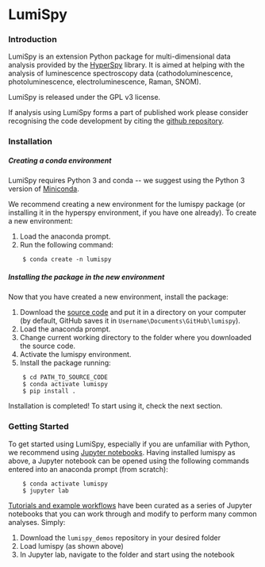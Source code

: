 # LumiSpy

### Introduction

LumiSpy is an extension Python package for multi-dimensional data analysis 
provided by the [HyperSpy](http://hyperspy.org) library. It is aimed at helping 
with the analysis of luminescence spectroscopy data (cathodoluminescence, 
photoluminescence, electroluminescence, Raman, SNOM).

LumiSpy is released under the GPL v3 license. 

If analysis using LumiSpy forms a part of published work please consider 
recognising the code development by citing the
[github repository](www.github.com/lumispy/lumispy).

### Installation

##### Creating a conda environment

LumiSpy requires Python 3 and conda -- we suggest using the Python 3 version 
of [Miniconda](https://conda.io/miniconda.html).

We recommend creating a new environment for the lumispy package (or installing 
it in the hyperspy environment, if you have one already). To create a new 
environment:

1. Load the anaconda prompt.
2. Run the following command:

```
    $ conda create -n lumispy
```

##### Installing the package in the new environment

Now that you have created a new environment, install the package:

1. Download the [source code](https://github.com/lumispy/lumispy) and put it 
in a directory on your computer (by default, GitHub saves it in 
`Username\Documents\GitHub\lumispy`).
2. Load the anaconda prompt.
3. Change current working directory to the folder where you downloaded the 
source code.
4. Activate the lumispy environment.
5. Install the package running:

```
    $ cd PATH_TO_SOURCE_CODE
    $ conda activate lumispy
    $ pip install .
```

Installation is completed! To start using it, check the next section.

### Getting Started

To get started using LumiSpy, especially if you are unfamiliar with Python, we 
recommend using [Jupyter notebooks](https://jupyter.org/). Having installed 
lumispy as above, a Jupyter notebook can be opened using the following commands 
entered into an anaconda prompt (from scratch):

```
    $ conda activate lumispy
    $ jupyter lab
```

[Tutorials and example workflows](https://github.com/lumispy/lumispy-demos)
have been curated as a series of Jupyter notebooks that you can work through 
and modify to perform many common analyses. Simply:

1. Download the `lumispy_demos` repository in your desired folder
2. Load lumispy (as shown above)
3. In Jupyter lab, navigate to the folder and start using the notebook
